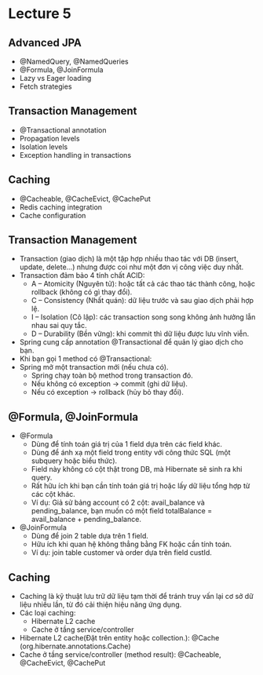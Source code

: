 # Lecture 5
## Advanced JPA
- @NamedQuery, @NamedQueries
- @Formula, @JoinFormula
- Lazy vs Eager loading
- Fetch strategies
## Transaction Management
- @Transactional annotation
- Propagation levels
- Isolation levels
- Exception handling in transactions
## Caching
- @Cacheable, @CacheEvict, @CachePut
- Redis caching integration
- Cache configuration

## Transaction Management
- Transaction (giao dịch) là một tập hợp nhiều thao tác với DB (insert, update, delete...) nhưng được coi như một đơn vị công việc duy nhất.
- Transaction đảm bảo 4 tính chất ACID:
    + A – Atomicity (Nguyên tử): hoặc tất cả các thao tác thành công, hoặc rollback (không có gì thay đổi).
    + C – Consistency (Nhất quán): dữ liệu trước và sau giao dịch phải hợp lệ.
    + I – Isolation (Cô lập): các transaction song song không ảnh hưởng lẫn nhau sai quy tắc.
    + D – Durability (Bền vững): khi commit thì dữ liệu được lưu vĩnh viễn.
- Spring cung cấp annotation @Transactional để quản lý giao dịch cho bạn.
- Khi bạn gọi 1 method có @Transactional:
- Spring mở một transaction mới (nếu chưa có).
    + Spring chạy toàn bộ method trong transaction đó.
    + Nếu không có exception → commit (ghi dữ liệu).
    + Nếu có exception → rollback (hủy bỏ thay đổi).

## @Formula, @JoinFormula
- @Formula
    + Dùng để tính toán giá trị của 1 field dựa trên các field khác.
    + Dùng để ánh xạ một field trong entity với công thức SQL (một subquery hoặc biểu thức).
    + Field này không có cột thật trong DB, mà Hibernate sẽ sinh ra khi query.
    + Rất hữu ích khi bạn cần tính toán giá trị hoặc lấy dữ liệu tổng hợp từ các cột khác.
    + Ví dụ: Giả sử bảng account có 2 cột: avail_balance và pending_balance, bạn muốn có một field totalBalance = avail_balance + pending_balance.
- @JoinFormula
    + Dùng để join 2 table dựa trên 1 field.
    + Hữu ích khi quan hệ không thẳng bằng FK hoặc cần tính toán.
    + Ví dụ: join table customer và order dựa trên field custId.

## Caching
- Caching là kỹ thuật lưu trữ dữ liệu tạm thời để tránh truy vấn lại cơ sở dữ liệu nhiều lần, từ đó cải thiện hiệu năng ứng dụng.
- Các loại caching: 
    + Hibernate L2 cache
    + Cache ở tầng service/controller
- Hibernate L2 cache(Đặt trên entity hoặc collection.): @Cache (org.hibernate.annotations.Cache)
- Cache ở tầng service/controller (method result): @Cacheable, @CacheEvict, @CachePut